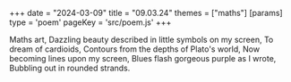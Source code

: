 +++
date = "2024-03-09"
title = "09.03.24"
themes = ["maths"]
[params]
  type = 'poem'
  pageKey = 'src/poem.js'
+++

Maths art,
Dazzling beauty described in little symbols on my screen,
To dream of cardioids,
Contours from the depths of Plato's world,
Now becoming lines upon my screen,
Blues flash gorgeous purple as I wrote,
Bubbling out in rounded strands.
